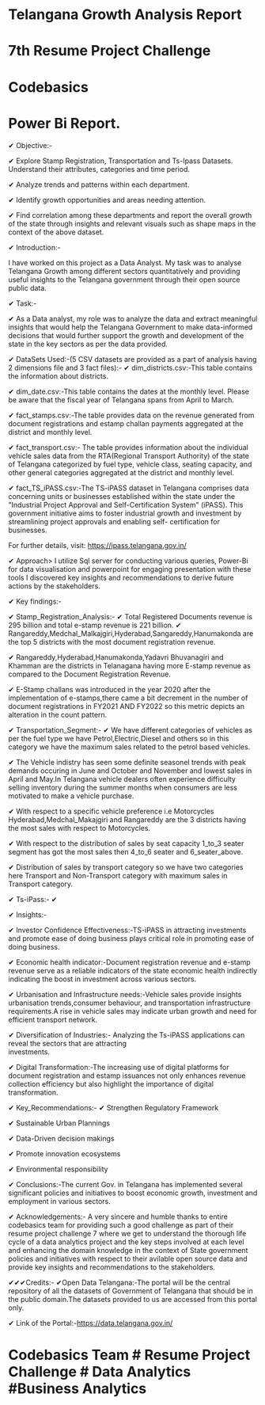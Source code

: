# Telangana Growth Analysis Report
# 7th Resume Project Challenge
# Codebasics
# Power Bi Report.
✔ Objective:-

✔ Explore Stamp Registration, Transportation and Ts-Ipass Datasets. Understand their attributes, categories and time period.

✔ Analyze trends and patterns within each department.

✔ Identify growth opportunities and areas needing attention.

✔ Find correlation among these departments and report the overall growth of the state through insights and relevant 
   visuals such as shape maps in the context of the above dataset.

✔ Introduction:-

 I have worked on this project as a Data Analyst. My task was to analyse Telangana Growth among different sectors 
 quantitatively and providing useful insights to the Telangana government through their open source public data.

✔ Task:-

✔ As a Data analyst, my role was to analyze the data and extract meaningful insights that would help the Telangana Government to make data-informed decisions that would further support the growth and development of the state in the key sectors as per the data provided.

✔ DataSets Used:-(5 CSV datasets are provided as a part of analysis having 2 dimensions file and 3 fact files):-
✔ dim_districts.csv:-This table contains the information about districts.

✔ dim_date.csv:-This table contains the dates at the monthly level. Please be aware that the fiscal year of Telangana spans from April to March.

✔ fact_stamps.csv:-The table provides data on the revenue generated from document registrations and estamp challan payments aggregated at the district and monthly level.

✔ fact_transport.csv:-
The table provides information about the individual vehicle sales data from the RTA(Regional Transport Authority) of the state of Telangana categorized by fuel type,
vehicle class, seating capacity, and other general categories aggregated at the district and monthly level.

✔ fact_TS_iPASS.csv:-The TS-iPASS dataset in Telangana comprises data concerning units or businesses established 
  within the state under the "Industrial Project Approval and Self-Certification System" (iPASS). This government 
  initiative aims to foster industrial growth and investment by streamlining project approvals and enabling self- 
  certification for businesses.
  
  For further details, visit: https://ipass.telangana.gov.in/

✔ Approach> 
   I utilize Sql server for conducting various queries, Power-Bi for data visualisation and powerpoint for 
   engaging presentation with these tools I discovered key insights and recommendations to derive future actions 
   by the stakeholders.

✔ Key findings:-

✔ Stamp_Registration_Analysis:-
✔ Total Registered Documents revenue is 295 billion and total e-stamp revenue is 221 billion.
✔ Rangareddy,Medchal_Malkajgiri,Hyderabad,Sangareddy,Hanumakonda are the top 5 districts with the most document 
   registration revenue.
   
✔ Rangareddy,Hyderabad,Hanumakonda,Yadavri Bhuvanagiri and Khamman are the districts in Telanagana having more E-stamp
   revenue as compared to the Document Registration Revenue.
   
✔ E-Stamp challans was introduced in the year 2020 after the implementation of e-stamps,there came a bit decrement in   the number of document registrations in FY2021 AND FY2022 so this metric depicts an alteration in the count pattern.

✔ Transportation_Segment:-
✔ We have different categories of vehicles as per the fuel type we have Petrol,Electric,Diesel and others so in this 
  category we have the maximum sales related to the petrol based vehicles.
  
✔ The Vehicle indistry has seen some definite seasonel trends with peak demands occuring in June and October and
   November and lowest sales in April and May.In Telangana vehicle dealers often experience difficulty selling 
   inventory during the summer months when consumers are less motivated to make a vehicle purchase.
   
✔ With respect to a specific vehicle preference i.e Motorcycles Hyderabad,Medchal_Makajgiri and Rangareddy
  are the 3 districts having the most sales with respect to Motorcycles.
  
✔ With respect to the distribution of sales by seat capacity 1_to_3 seater segment has got the most sales
   then 4_to_6 seater and 6_seater_above.
   
✔ Distribution of sales by transport category so we have two categories here Transport and
   Non-Transport category with maximum sales in Transport category.

✔ Ts-iPass:-
✔  

✔ Insights:-

 ✔ Investor Confidence Effectiveness:-TS-iPASS in attracting investments and promote ease of  doing business plays 
                                     critical role in promoting ease of doing business.

 ✔ Economic health indicator:-Document registration revenue and e-stamp revenue serve as a reliable indicators of the 
                             state economic health indirectly indicating the boost in investment across various
                             sectors.

 ✔ Urbanisation and Infrastructure needs:-Vehicle sales provide insights urbanisation trends,consumer behaviour,
                                          and transportation infrastructure requirements.A rise in vehicle sales may 
                                          indicate urban growth and need for efficient transport network.

 ✔ Diversification of Industries:- Analyzing the Ts-iPASS applications can reveal the sectors that are attracting  
   investments.

 ✔ Digital Transformation:-The increasing use of digital platforms for document registration and estamp issuances not 
  only enhances revenue collection efficiency but also highlight the importance of digital transformation.

✔ Key_Recommendations:-
 ✔ Strengthen Regulatory Framework
 
 ✔ Sustainable Urban Plannings
 
 ✔ Data-Driven decision makings
 
 ✔ Promote innovation ecosystems
 
 ✔ Environmental responsibility

✔ Conclusions:-The current Gov. in Telangana has implemented several significant policies and initiatives to boost 
  economic growth, investment and employment in various sectors.

✔ Acknowledgements:-
A very sincere and humble thanks to entire codebasics team for providing such a good challenge as part of their resume project challenge 7 where we get to understand the thorough life cycle of a data analytics project and the key steps involved at each level and enhancing the domain knowledge in the context of State government policies and initiatives with respect to their avilable open source data and provide key insights and recommendations to the stakeholders.


✔✔✔Credits:-
✔Open Data Telangana:-The portal will be the central repository of all the datasets of Government of Telangana that should be in the public domain.The datasets provided to us are accessed from this portal only.

✔ Link of the Portal:-https://data.telangana.gov.in/

# Codebasics Team # Resume Project Challenge # Data Analytics #Business Analytics

